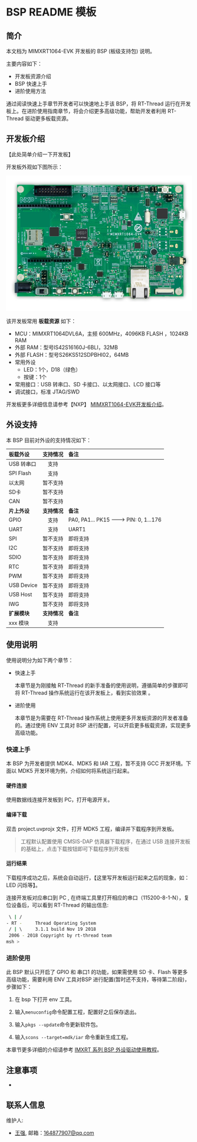 # BSP README 模板

## 简介

本文档为 MIMXRT1064-EVK 开发板的 BSP (板级支持包) 说明。

主要内容如下：

- 开发板资源介绍
- BSP 快速上手
- 进阶使用方法

通过阅读快速上手章节开发者可以快速地上手该 BSP，将 RT-Thread 运行在开发板上。在进阶使用指南章节，将会介绍更多高级功能，帮助开发者利用 RT-Thread 驱动更多板载资源。

## 开发板介绍

【此处简单介绍一下开发板】

开发板外观如下图所示：

![board](MIMXRT1064EVK-TOP.jpg)

该开发板常用 **板载资源** 如下：

- MCU：MIMXRT1064DVL6A，主频 600MHz，4096KB FLASH ，1024KB RAM
- 外部 RAM：型号IS42S16160J-6BLI，32MB
- 外部 FLASH：型号S26KS512SDPBHI02，64MB
- 常用外设
  - LED：1个，D18（绿色）
  - 按键：1个
- 常用接口：USB 转串口、SD 卡接口、以太网接口、LCD 接口等
- 调试接口，标准 JTAG/SWD

开发板更多详细信息请参考【NXP】 [MIMXRT1064-EVK开发板介绍](https://www.nxp.com/support/developer-resources/evaluation-and-development-boards/i.mx-evaluation-and-development-boards/mimxrt1064-evk-i.mx-rt1064-evaluation-kit:MIMXRT1064-EVK)。

## 外设支持

本 BSP 目前对外设的支持情况如下：

| **板载外设**      | **支持情况** | **备注**                              |
| :----------------- | :----------: | :------------------------------------- |
| USB 转串口        |     支持     |                                       |
| SPI Flash         |     支持     |                                       |
| 以太网            |   暂不支持    |                                       |
| SD卡              |   暂不支持   |                                       |
| CAN               |   暂不支持   |                                       |
| **片上外设**      | **支持情况** | **备注**                              |
| GPIO              |     支持     | PA0, PA1... PK15 ---> PIN: 0, 1...176 |
| UART              |     支持     | UART1                                 |
| SPI               |   暂不支持     | 即将支持                              |
| I2C               |   暂不支持   | 即将支持                               |
| SDIO              |   暂不支持   | 即将支持                              |
| RTC               |   暂不支持   | 即将支持                              |
| PWM               |   暂不支持   | 即将支持                              |
| USB Device        |   暂不支持   | 即将支持                              |
| USB Host          |   暂不支持   | 即将支持                              |
| IWG               |   暂不支持   | 即将支持                              |
| **扩展模块**      | **支持情况** | **备注**                              |
|     xxx 模块      |   支持   |                                      |

## 使用说明

使用说明分为如下两个章节：

- 快速上手

    本章节是为刚接触 RT-Thread 的新手准备的使用说明，遵循简单的步骤即可将 RT-Thread 操作系统运行在该开发板上，看到实验效果 。

- 进阶使用

    本章节是为需要在 RT-Thread 操作系统上使用更多开发板资源的开发者准备的。通过使用 ENV 工具对 BSP 进行配置，可以开启更多板载资源，实现更多高级功能。


### 快速上手

本 BSP 为开发者提供 MDK4、MDK5 和 IAR 工程，暂不支持 GCC 开发环境。下面以 MDK5 开发环境为例，介绍如何将系统运行起来。

#### 硬件连接

使用数据线连接开发板到 PC，打开电源开关。

#### 编译下载

双击 project.uvprojx 文件，打开 MDK5 工程，编译并下载程序到开发板。

> 工程默认配置使用 CMSIS-DAP 仿真器下载程序，在通过 USB 连接开发板的基础上，点击下载按钮即可下载程序到开发板

#### 运行结果

下载程序成功之后，系统会自动运行，【这里写开发板运行起来之后的现象，如：LED 闪烁等】。

连接开发板对应串口到 PC , 在终端工具里打开相应的串口（115200-8-1-N），复位设备后，可以看到 RT-Thread 的输出信息:

```bash
 \ | /
- RT -     Thread Operating System
 / | \     3.1.1 build Nov 19 2018
 2006 - 2018 Copyright by rt-thread team
msh >
```
### 进阶使用

此 BSP 默认只开启了 GPIO 和 串口1 的功能，如果需使用 SD 卡、Flash 等更多高级功能，需要利用 ENV 工具对BSP 进行配置(暂时还不支持，等待第二阶段)，步骤如下：

1. 在 bsp 下打开 env 工具。

2. 输入`menuconfig`命令配置工程，配置好之后保存退出。

3. 输入`pkgs --update`命令更新软件包。

4. 输入`scons --target=mdk/iar` 命令重新生成工程。

本章节更多详细的介绍请参考 [IMXRT 系列 BSP 外设驱动使用教程](../docs/IMXRT系列BSP外设驱动使用教程.md)。

## 注意事项

-

## 联系人信息

维护人:

-  [王强](https://github.com/xfwangqiang), 邮箱：<164877907@qq.com>
